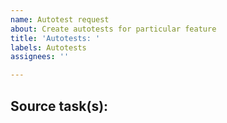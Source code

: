 ```yaml
---
name: Autotest request
about: Create autotests for particular feature
title: 'Autotests: '
labels: Autotests
assignees: ''

---
```


**Source task(s):**
 - 
